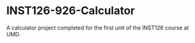 # INST126-926-Calculator
A calculator project completed for the first unit of the INST126 course at UMD.
